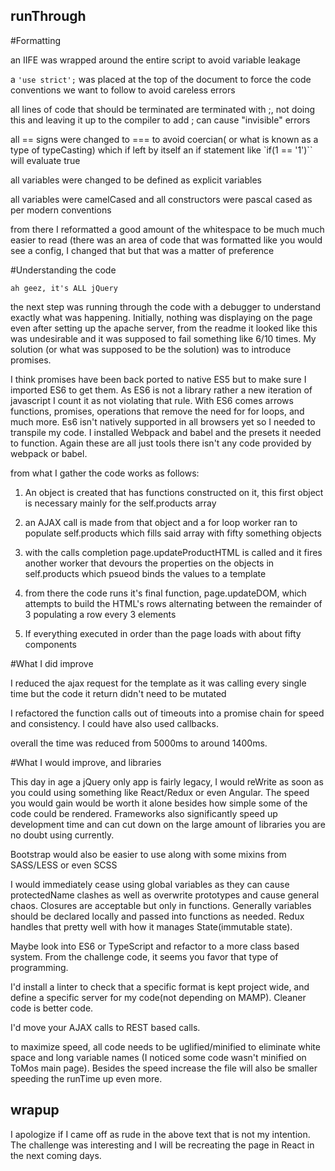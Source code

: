 ## runThrough

#Formatting

an IIFE was wrapped around the entire script to avoid variable leakage

a `'use strict';` was placed at the top of the document to force the code conventions we want to follow to avoid careless errors

all lines of code that should be terminated are terminated with ;, not doing this and leaving it up to the compiler to add ; can cause "invisible" errors

all == signs were changed to === to avoid coercian( or what is known as a type of typeCasting) which if left by itself an if statement like `if(1 == '1')`` will evaluate
true

all variables were changed to be defined as explicit variables

all variables were camelCased and all constructors were pascal cased as per modern conventions

from there I reformatted a good amount of the whitespace to be much much easier to read
(there was an area of code that was formatted like you would see a config, I changed that but that was a matter of preference

#Understanding the code

`ah geez, it's ALL jQuery`

the next step was running through the code with a debugger to understand exactly what was happening. Initially, nothing was displaying on the page even after setting up the apache server,
from the readme it looked like this was undesirable and it was supposed to fail something like 6/10 times. My solution (or what was supposed to be the solution) was to introduce promises.

I think promises have been back ported to native ES5 but to make sure I imported ES6 to get them. As ES6 is not a library rather a new iteration of javascript I count it as not violating that rule. With ES6 comes arrows functions, promises, operations that remove the need for for loops, and much more.
Es6 isn't natively supported in all browsers yet so I needed to transpile my code. I installed Webpack and babel and the presets it needed to function. Again these are all just tools there isn't any code provided by
 webpack or babel.

 from what I gather the code works as follows:

 1. An object is created that has functions constructed on it, this first object is necessary mainly for the self.products array

 2. an AJAX call is made from that object and a for loop worker ran to populate self.products which fills said array with fifty something objects

 3. with the calls completion page.updateProductHTML is called and it fires another worker that devours the properties on the objects in self.products which psueod binds the values to a template

 4. from there the code runs it's final function, page.updateDOM, which attempts to build the HTML's rows alternating between the remainder of 3 populating a row every 3 elements

 5. If everything executed in order than the page loads with about fifty components

 #What I did improve

 I reduced the ajax request for the template as it was calling every single time but the code it return didn't need to be mutated

 I refactored the function calls out of timeouts into a promise chain for speed and consistency. I could have also used callbacks.

 overall the time was reduced from 5000ms to around 1400ms.

 #What I would improve, and libraries

 This day in age a jQuery only app is fairly legacy, I would reWrite as soon as you could using something like React/Redux or even Angular.
 The speed you would gain would be worth it alone besides how simple some of the code could be rendered. Frameworks also significantly speed up development time and can cut down on the large amount of libraries you are no doubt using currently.

 Bootstrap would also be easier to use along with some mixins from SASS/LESS or even SCSS

 I would immediately cease using global variables as they can cause protectedName clashes as well as overwrite prototypes and cause general chaos.
 Closures are acceptable but only in functions. Generally variables should be declared locally and passed into functions as needed.  Redux handles that pretty well with how it manages State(immutable state).

 Maybe look into ES6 or TypeScript and refactor to a more class based system. From the challenge code, it seems you favor that type of programming.

 I'd install a linter to check that a specific format is kept project wide, and define a specific server for my code(not depending on MAMP). Cleaner code is better code.

 I'd move your AJAX calls to REST based calls.

 to maximize speed, all code needs to be uglified/minified to eliminate white space and long variable names (I noticed some code wasn't minified on ToMos main page). Besides the speed increase the file will also be smaller speeding the runTime up even more.

  ## wrapup
 I apologize if I came off as rude in the above text that is not my intention. The challenge was interesting and I will be recreating the page in React in the next coming days.